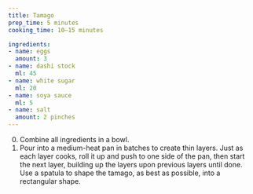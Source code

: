 ```yaml
---
title: Tamago
prep_time: 5 minutes
cooking_time: 10–15 minutes

ingredients:
- name: eggs
  amount: 3
- name: dashi stock
  ml: 45
- name: white sugar
  ml: 20
- name: soya sauce
  ml: 5
- name: salt
  amount: 2 pinches
---
```


0. Combine all ingredients in a bowl.
0. Pour into a medium-heat pan in batches to create thin layers. Just as each layer cooks, roll it up and push to one side of the pan, then start the next layer, building up the layers upon previous layers until done. Use a spatula to shape the tamago, as best as possible, into a rectangular shape.
